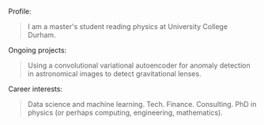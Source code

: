Profile:
  > I am a master's student reading physics at University College Durham.

Ongoing projects:
  > Using a convolutional variational autoencoder for anomaly detection in astronomical images to detect gravitational lenses.

Career interests:
  > Data science and machine learning.
  > Tech.
  > Finance.
  > Consulting.
  > PhD in physics (or perhaps computing, engineering, mathematics).
